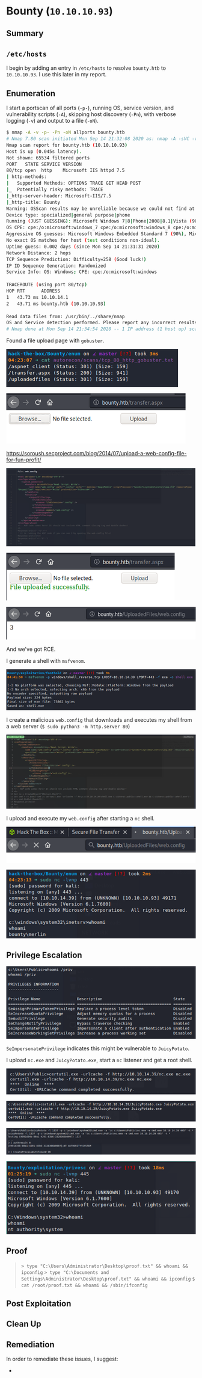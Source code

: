 # Bounty (`10.10.10.93`)

## Summary

## `/etc/hosts`

I begin by adding an entry in `/etc/hosts` to resolve `bounty.htb` to `10.10.10.93`. I use this later in my report.

## Enumeration

I start a portscan of all ports (`-p-`), running OS, service version, and vulnerability scripts (`-A`), skipping host discovery (`-Pn`), with verbose logging (`-v`) and output to a file (`-oN`).

```bash
$ nmap -A -v -p- -Pn -oN allports bounty.htb
# Nmap 7.80 scan initiated Mon Sep 14 21:32:08 2020 as: nmap -A -sVC -v -p- -Pn -oA allports bounty.htb
Nmap scan report for bounty.htb (10.10.10.93)
Host is up (0.045s latency).
Not shown: 65534 filtered ports
PORT   STATE SERVICE VERSION
80/tcp open  http    Microsoft IIS httpd 7.5
| http-methods:
|   Supported Methods: OPTIONS TRACE GET HEAD POST
|_  Potentially risky methods: TRACE
|_http-server-header: Microsoft-IIS/7.5
|_http-title: Bounty
Warning: OSScan results may be unreliable because we could not find at least 1 open and 1 closed port
Device type: specialized|general purpose|phone
Running (JUST GUESSING): Microsoft Windows 7|8|Phone|2008|8.1|Vista (90%)
OS CPE: cpe:/o:microsoft:windows_7 cpe:/o:microsoft:windows_8 cpe:/o:microsoft:windows cpe:/o:microsoft:windows_server_2008:r2 cpe:/o:microsoft:windows_8.1 cpe:/o:microsoft:windows_vista::- cpe:/o:microsoft:windows_vista::sp1
Aggressive OS guesses: Microsoft Windows Embedded Standard 7 (90%), Microsoft Windows 8.1 Update 1 (90%), Microsoft Windows Phone 7.5 or 8.0 (90%), Microsoft Windows 7 or Windows Server 2008 R2 (90%), Microsoft Windows Server 2008 R2 (90%), Microsoft Windows Server 2008 R2 or Windows 8.1 (90%), Microsoft Windows Server 2008 R2 SP1 (90%), Microsoft Windows Server 2008 R2 SP1 or Windows 8 (90%), Microsoft Windows 7 (90%), Microsoft Windows 7 Professional or Windows 8 (90%)
No exact OS matches for host (test conditions non-ideal).
Uptime guess: 0.002 days (since Mon Sep 14 21:31:31 2020)
Network Distance: 2 hops
TCP Sequence Prediction: Difficulty=258 (Good luck!)
IP ID Sequence Generation: Randomized
Service Info: OS: Windows; CPE: cpe:/o:microsoft:windows

TRACEROUTE (using port 80/tcp)
HOP RTT      ADDRESS
1   43.73 ms 10.10.14.1
2   43.71 ms bounty.htb (10.10.10.93)

Read data files from: /usr/bin/../share/nmap
OS and Service detection performed. Please report any incorrect results at https://nmap.org/submit/ .
# Nmap done at Mon Sep 14 21:34:54 2020 -- 1 IP address (1 host up) scanned in 165.74 seconds
```

Found a file upload page with `gobuster`.

![](img/2020-09-16-05-23-22.png)

![](img/2020-09-16-05-24-32.png)

https://soroush.secproject.com/blog/2014/07/upload-a-web-config-file-for-fun-profit/

![](img/2020-09-16-05-29-48.png)

![](img/2020-09-16-05-29-56.png)

![](img/2020-09-16-05-30-51.png)

And we've got RCE.

I generate a shell with `msfvenom`.

![](img/2020-09-16-05-58-24.png)

I create a malicious `web.config` that downloads and executes my shell from a web server (`$ sudo python3 -m http.server 80`)

![](img/2020-09-16-05-58-53.png)

I upload and execute my `web.config` after starting a `nc` shell.

![](img/2020-09-16-05-59-29.png)

![](img/2020-09-16-05-59-40.png)

## Privilege Escalation

![](img/2020-09-17-02-27-15.png)

`SeImpersonatePrivilege` indicates this might be vulnerable to `JuicyPotato`.

I upload `nc.exe` and `JuicyPotato.exe`, start a `nc` listener and get a root shell.

![](img/2020-09-17-02-28-06.png)

![](img/2020-09-17-02-28-21.png)

![](img/2020-09-17-02-28-34.png)

![](img/2020-09-17-02-28-53.png)

## Proof

> `> type "C:\Users\Administrator\Desktop\proof.txt" && whoami && ipconfig`
> `> type "C:\Documents and Settings\Administrator\Desktop\proof.txt" && whoami && ipconfig`
> `$ cat /root/proof.txt && whoami && /sbin/ifconfig`

## Post Exploitation

## Clean Up

## Remediation

In order to remediate these issues, I suggest:

-
